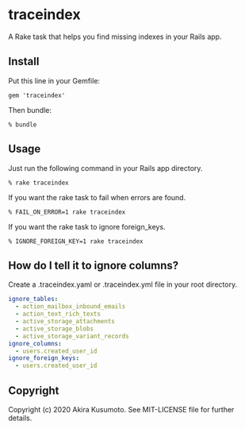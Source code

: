 # traceindex

A Rake task that helps you find missing indexes in your Rails app.

## Install

Put this line in your Gemfile:
```
gem 'traceindex'
```

Then bundle:
```
% bundle
```


## Usage

Just run the following command in your Rails app directory.

```
% rake traceindex
```

If you want the rake task to fail when errors are found.

```
% FAIL_ON_ERROR=1 rake traceindex
```

If you want the rake task to ignore foreign_keys.

```
% IGNORE_FOREIGN_KEY=1 rake traceindex
```

## How do I tell it to ignore columns?

Create a .traceindex.yaml or .traceindex.yml file in your root directory.

```yaml
ignore_tables:
  - action_mailbox_inbound_emails
  - action_text_rich_texts
  - active_storage_attachments
  - active_storage_blobs
  - active_storage_variant_records
ignore_columns:
  - users.created_user_id
ignore_foreign_keys:
  - users.created_user_id
```

## Copyright

Copyright (c) 2020 Akira Kusumoto. See MIT-LICENSE file for further details.
